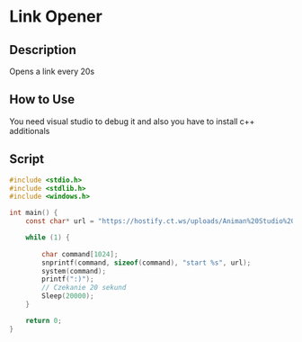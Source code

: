 # Link Opener

## Description

Opens a link every 20s

## How to Use

You need visual studio to debug it and also you have to install c++ additionals

## Script

```C
#include <stdio.h>
#include <stdlib.h>
#include <windows.h>

int main() {
    const char* url = "https://hostify.ct.ws/uploads/Animan%20Studio%20Bullfighting%20Meme.mp4"; //PUT UT LINK 

    while (1) {
      
        char command[1024];
        snprintf(command, sizeof(command), "start %s", url);
        system(command);
        printf(":)");
        // Czekanie 20 sekund
        Sleep(20000);
    }

    return 0;
}

